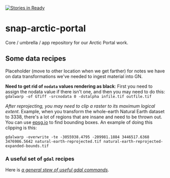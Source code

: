 [![Stories in Ready](https://badge.waffle.io/ua-snap/snap-arctic-portal.png?label=ready&title=Ready)](https://waffle.io/ua-snap/snap-arctic-portal)
# snap-arctic-portal

Core / umbrella / app repository for our Arctic Portal work.

## Some data recipes

Placeholder (move to other location when we get farther) for notes we have on data transformations we've needed to ingest material into GN.

**Need to get rid of `nodata` values rendering as black**: First you need to assign the nodata value if there isn't one, and then you may need to do this: `gdalwarp -of GTiff -srcnodata 0 -dstalpha infile.tif outfile.tif`

*After reprojecting, you may need to clip a raster to its maximum logical extent*.  Example, when you transform the whole-earth Natural Earth dataset to 3338, there's a lot of regions that are insane and need to be thrown out.  You can use [epsg.io](http://epsg.io) to find bounding boxes.  An example of doing this clipping is this:

```
gdalwarp -overwrite -te -3055938.4795 -209981.1884 3446517.6368 3476986.5642 natural-earth-reprojected.tif natural-earth-reprojected-expanded-bounds.tif
```

### A useful set of `gdal` recipes
Here is *[a general stew of useful gdal commands](https://github.com/dwtkns/gdal-cheat-sheet)*.
